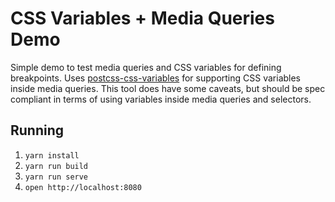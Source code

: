 # CSS Variables + Media Queries Demo

Simple demo to test media queries and CSS variables for defining breakpoints.
Uses [postcss-css-variables] for supporting CSS variables inside media queries.
This tool does have some caveats, but should be spec compliant in terms of using
variables inside media queries and selectors.

## Running

1. `yarn install`
2. `yarn run build`
3. `yarn run serve`
4. `open http://localhost:8080`

[postcss-css-variables]: https://github.com/MadLittleMods/postcss-css-variables
